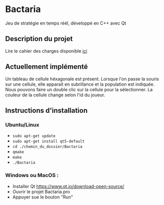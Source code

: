 Bactaria
========
Jeu de stratégie en temps réél, développé en C++ avec Qt

Description du projet
---------------------
Lire le cahier des charges disponible [ici](https://drive.google.com/file/d/0B0TeTfnKOJcfSnloVmdPck9XWmc/view?usp=sharing)

Actuellement implémenté
-----------------------
Un tableau de cellule héxagonale est présent.
Lorsque l'on passe la souris sur une cellule, elle apparait en subrillance et la population est indiquée.
Nous pouvons faire un double clic sur la cellule pour la sélectionner.
La couleur de la cellule change selon l'id du joueur.

Instructions d'installation
---------------------------
### Ubuntu/Linux
* `sudo apt-get update`
* `sudo apt-get install qt5-default`
* `cd ./chemin_du_dossier/Bactaria`
* `qmake`
* `make`
* `./Bactaria`

### Windows ou MacOS :
* Installer Qt https://www.qt.io/download-open-source/
* Ouvrir le projet Bactaria.pro
* Appuyer sue le bouton "Run"
